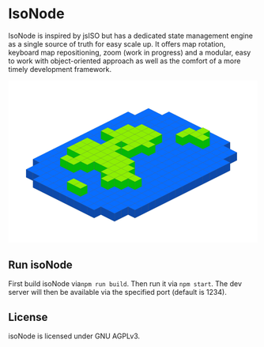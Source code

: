 # IsoNode
IsoNode is inspired by jsISO but has a dedicated state management engine as a single source of truth for easy scale up. It offers map rotation, keyboard map repositioning, zoom (work in progress) and a modular, easy to work with object-oriented approach as well as the comfort of a more timely development framework.

![isoNode](https://github.com/gnzg/isoNode/blob/master/example.png?raw=true)

## Run isoNode

First build isoNode via`npm run build`. Then run it via `npm start`. The dev server will then be available via the specified port (default is 1234). 

## License

isoNode is licensed under GNU AGPLv3.

